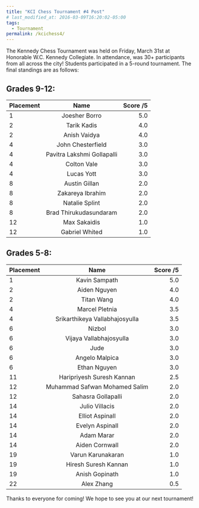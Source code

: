 ```yaml
---
title: "KCI Chess Tournament #4 Post"
# last_modified_at: 2016-03-09T16:20:02-05:00
tags:
  - Tournament
permalink: /kcichess4/
---
```


The Kennedy Chess Tournament was held on Friday, March 31st at Honorable W.C. Kennedy Collegiate. In attendance, was 30+ participants from all across the city! Students participated in a 5-round tournament. The final standings are as follows:

## Grades 9-12:

| Placement      | Name | Score /5     |
| :---        |    :----:   |          ---: |
| 1 | Joesher Borro  | 5.0 |
| 2 | Tarik Kadis | 4.0 |
| 2 | Anish Vaidya | 4.0 |
| 4 | John Chesterfield | 3.0 |
| 4 | Pavitra Lakshmi Gollapalli | 3.0 |
| 4 | Colton Vale | 3.0 |
| 4 | Lucas Yott | 3.0 |
| 8 | Austin Gillan | 2.0 |
| 8 | Zakareya Ibrahim | 2.0 |
| 8 | Natalie Splint | 2.0 |
| 8 | Brad Thirukudasundaram | 2.0 |
| 12 | Max Sakaidis | 1.0 |
| 12 | Gabriel Whited | 1.0 |

## Grades 5-8:

| Placement      | Name | Score /5     |
| :---        |    :----:   |          ---: |
| 1 | Kavin Sampath | 5.0 |
| 2 | Aiden Nguyen | 4.0 |
| 2 | Titan Wang | 4.0 |
| 4 | Marcel Pletnia | 3.5 |
| 4 | Srikarthikeya Vallabhajosyulla | 3.5 |
| 6 | Nizbol | 3.0 |
| 6 | Vijaya Vallabhajosyulla | 3.0 |
| 6 | Jude | 3.0 |
| 6 | Angelo Malpica | 3.0 |
| 6 | Ethan Nguyen | 3.0 |
| 11 | Haripriyesh Suresh Kannan | 2.5 |
| 12 |  Muhammad Safwan Mohamed Salim | 2.0 |
| 12 | Sahasra Gollapalli | 2.0 |
| 14 | Julio Villacis | 2.0 |
| 14 | Elliot Aspinall | 2.0 |
| 14 | Evelyn Aspinall  | 2.0 |
| 14 | Adam Marar | 2.0 |
| 14 | Aiden Cornwall | 2.0 |
| 19 | Varun Karunakaran | 1.0 |
| 19 | Hiresh Suresh Kannan  | 1.0 |
| 19 | Anish Gopinath | 1.0 |
| 22 | Alex Zhang | 0.5 |



Thanks to everyone for coming! We hope to see you at our next tournament! 